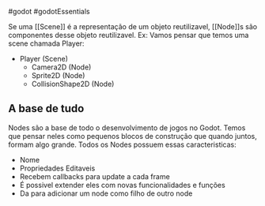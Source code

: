 #godot #godotEssentials

Se uma [[Scene]] é a representação de um objeto reutilizavel, [[Node]]s são componentes desse objeto reutilizavel. Ex: Vamos pensar que temos uma scene chamada Player:

- Player (Scene)
	- Camera2D (Node)
	- Sprite2D (Node)
	- CollisionShape2D (Node)

## A base de tudo

Nodes são a base de todo o desenvolvimento de jogos no Godot. Temos que pensar neles como pequenos blocos de construção que quando juntos, formam algo grande. Todos os Nodes possuem essas caracteristicas:

- Nome
- Propriedades Editaveis
- Recebem callbacks para update a cada frame
- É possivel extender eles com novas funcionalidades e funções
- Da para adicionar um node como filho de outro node